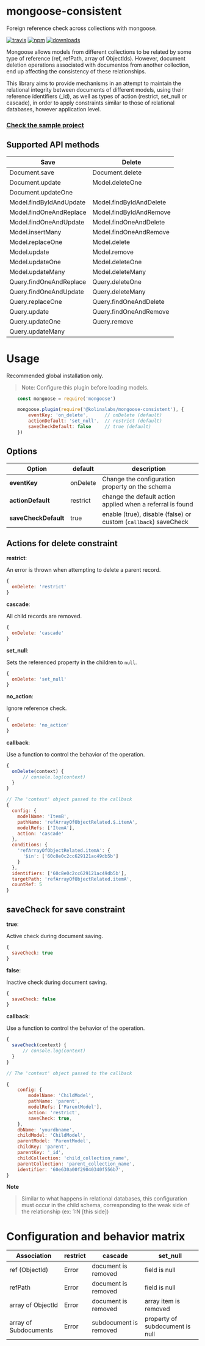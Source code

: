 # mongoose-consistent

Foreign reference check across collections with mongoose.

[![travis][travis_img]][travis_url] [![npm][npm_img]][npm_url] [![downloads]][downloads]

Mongoose allows models from different collections to be related by some type of reference (ref, refPath, array of ObjectIds). However, document deletion operations associated with documentos from another collection, end up affecting the consistency of these relationships.

This library aims to provide mechanisms in an attempt to maintain the relational integrity between documents of different models, using their reference identifiers (_id), as well as types of action (restrict, set_null or cascade), in order to apply constraints similar to those of relational databases, however application level.

### [Check the sample project](https://github.com/kolinalabs/mongoose-consistent-sample)

## Supported API methods

| Save | Delete |
|---	| --- |
| Document.save | Document.delete |
| Document.update | Model.deleteOne  |
| Document.updateOne |
| Model.findByIdAndUpdate | Model.findByIdAndDelete |
| Model.findOneAndReplace | Model.findByIdAndRemove |
| Model.findOneAndUpdate | Model.findOneAndDelete |
| Model.insertMany | Model.findOneAndRemove |
| Model.replaceOne | Model.delete |
| Model.update | Model.remove |
| Model.updateOne | Model.deleteOne |
| Model.updateMany | Model.deleteMany |
| Query.findOneAndReplace | Query.deleteOne |
| Query.findOneAndUpdate | Query.deleteMany |
| Query.replaceOne | Query.findOneAndDelete |
| Query.update | Query.findOneAndRemove |
| Query.updateOne | Query.remove |
| Query.updateMany |

# Usage

Recommended global installation only.

> Note: Configure this plugin before loading models.

```js
    const mongoose = require('mongoose')

    mongoose.plugin(require('@kolinalabs/mongoose-consistent'), {
        eventKey: 'on_delete',      // onDelete (default)
        actionDefault: 'set_null',  // restrict (default)
        saveCheckDefault: false     // true (default)
    })
```

## Options

| Option | default | description |
|---	|---	|---	|
| **eventKey** | onDelete | Change the configuration property on the schema |
| **actionDefault** | restrict | change the default action applied when a referral is found |
| **saveCheckDefault** | true | enable (true), disable (false) or custom (```callback```) saveCheck |

## Actions for delete constraint

**restrict**:

An error is thrown when attempting to delete a parent record.

```js
{
  onDelete: 'restrict'
}
```

**cascade**:

All child records are removed.

```js
{
  onDelete: 'cascade'
}
```

**set_null**:

Sets the referenced property in the children to ```null```.

```js
{
  onDelete: 'set_null'
}
```

**no_action**:

Ignore reference check.

```js
{
  onDelete: 'no_action'
}
```

**callback**:

Use a function to control the behavior of the operation.

```js
{
  onDelete(context) {
      // console.log(context)
  }
}
```

```js
// The 'context' object passed to the callback
{
  config: {
    modelName: 'ItemB',
    pathName: 'refArrayOfObjectRelated.$.itemA',
    modelRefs: ['ItemA'],
    action: 'cascade'
  },
  conditions: {
    'refArrayOfObjectRelated.itemA': {
      '$in': ['60c8e0c2cc629121ac49db5b']
    }
  },
  identifiers: ['60c8e0c2cc629121ac49db5b'],
  targetPath: 'refArrayOfObjectRelated.itemA',
  countRef: 5
}
```

## saveCheck for save constraint

**true**:

Active check during document saving.

```js
{
  saveCheck: true
}
```

**false**:

Inactive check during document saving.

```js
{
  saveCheck: false
}
```

**callback**:

Use a function to control the behavior of the operation.

```js
{
  saveCheck(context) {
      // console.log(context)
  }
}
```

```js
// The 'context' object passed to the callback

{
    config: {
        modelName: 'ChildModel',
        pathName: 'parent',
        modelRefs: ['ParentModel'],
        action: 'restrict',
        saveCheck: true,
    },
    dbName: 'yourdbname',
    childModel: 'ChildModel',
    parentModel: 'ParentModel',
    childKey: 'parent',
    parentKey: '_id',
    childCollection: 'child_collection_name',
    parentCollection: 'parent_collection_name',
    identifier: '60e630a00f29040340f556b7',
}

```

**Note**

> Similar to what happens in relational databases, this configuration must occur in the child schema, corresponding to the weak side of the relationship (ex: 1:N [this side])

# Configuration and behavior matrix

| Association | restrict | cascade | set_null |
|---	|---	|---	|---	|
| ref (ObjectId) | Error | document is removed | field is null |
| refPath | Error | document is removed | field is null |
| array of ObjectId | Error | document is removed | array item is removed |
| array of Subdocuments | Error | subdocument is removed | property of subdocument is null |

[travis_img]: https://travis-ci.com/kolinalabs/mongoose-consistent.svg?branch=master
[travis_url]: https://travis-ci.com/kolinalabs/mongoose-consistent
[npm_img]: https://img.shields.io/npm/v/@kolinalabs/mongoose-consistent.svg
[npm_url]: https://npmjs.com/package/@kolinalabs/mongoose-consistent
[downloads]: https://img.shields.io/npm/dw/@kolinalabs/mongoose-consistent
